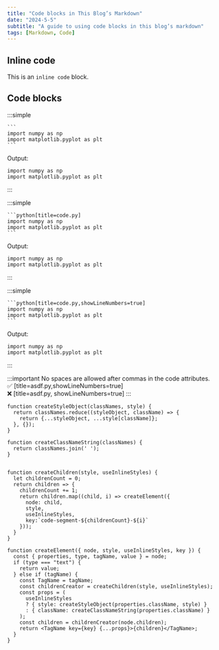 ```yaml
---
title: "Code blocks in This Blog’s Markdown"
date: "2024-5-5"
subtitle: "A guide to using code blocks in this blog’s markdown"
tags: [Markdown, Code]
---
```



## Inline code

This is an `inline code` block.

## Code blocks

:::simple
````md[title=markdown]
```
import numpy as np
import matplotlib.pyplot as plt
```
````

Output:
```
import numpy as np
import matplotlib.pyplot as plt
```
:::


:::simple
````md[title=markdown]
```python[title=code.py]
import numpy as np
import matplotlib.pyplot as plt
```
````

Output:
```python[title=code.py]
import numpy as np
import matplotlib.pyplot as plt
```
:::


:::simple
````md[title=markdown]
```python[title=code.py,showLineNumbers=true]
import numpy as np
import matplotlib.pyplot as plt
```
````

Output:
```python[title=code.py,showLineNumbers=true]
import numpy as np
import matplotlib.pyplot as plt
```
:::



:::important
No spaces are allowed after commas in the code attributes.  
✅ [title=asdf.py,showLineNumbers=true]  
❌ [title=asdf.py, showLineNumbers=true]
:::


```js[title=code.js,showLineNumbers=true]
function createStyleObject(classNames, style) {
  return classNames.reduce((styleObject, className) => {
    return {...styleObject, ...style[className]};
  }, {});
}

function createClassNameString(classNames) {
  return classNames.join(' ');
}


function createChildren(style, useInlineStyles) {
  let childrenCount = 0;
  return children => {
    childrenCount += 1;
    return children.map((child, i) => createElement({
      node: child,
      style,
      useInlineStyles,
      key:`code-segment-${childrenCount}-${i}`
    }));
  }
}

function createElement({ node, style, useInlineStyles, key }) {
  const { properties, type, tagName, value } = node;
  if (type === "text") {
    return value;
  } else if (tagName) {
    const TagName = tagName;
    const childrenCreator = createChildren(style, useInlineStyles);
    const props = (
      useInlineStyles
      ? { style: createStyleObject(properties.className, style) }
      : { className: createClassNameString(properties.className) }
    );
    const children = childrenCreator(node.children);
    return <TagName key={key} {...props}>{children}</TagName>;
  }
}
```